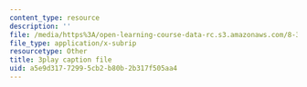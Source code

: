 ```yaml
---
content_type: resource
description: ''
file: /media/https%3A/open-learning-course-data-rc.s3.amazonaws.com/8-334-statistical-mechanics-ii-statistical-physics-of-fields-spring-2014/a5e9d31772995cb2b80b2b317f505aa4_H44LyNdIi5E.vtt
file_type: application/x-subrip
resourcetype: Other
title: 3play caption file
uid: a5e9d317-7299-5cb2-b80b-2b317f505aa4
---
```

